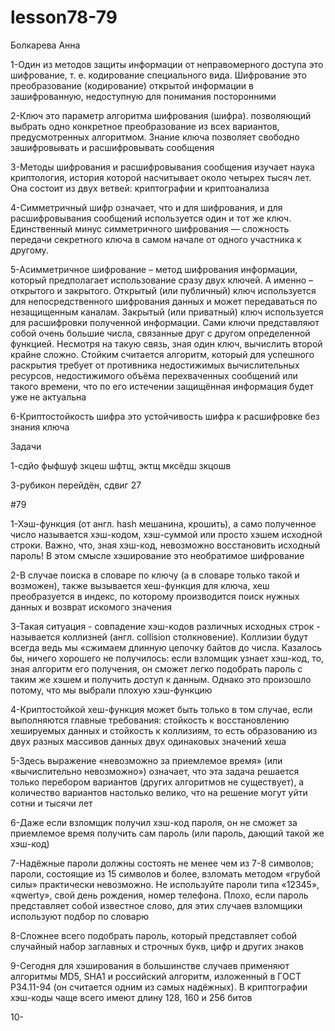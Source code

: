 # lesson78-79
Болкарева Анна

1-Один из методов защиты информации от неправомерного доступа это шифрование, т. е. кодирование специального вида. Шифрование это преобразование (кодирование) открытой информации в зашифрованную, недоступную для понимания посторонними 

2-Ключ это параметр алгоритма шифрования (шифра). позволяющий выбрать одно конкретное преобразование из всех вариантов, предусмотренных алгоритмом. Знание ключа позволяет свободно зашифровывать и расшифровывать сообщения

3-Методы шифрования и расшифровывания сообщения изучает наука криптология, история которой насчитывает около четырех тысяч лет. Она состоит из двух ветвей: криптографии и криптоанализа

4-Симметричный шифр означает, что и для шифрования, и для расшифровывания сообщений используется один и тот же ключ. Единственный минус симметричного шифрования — сложность передачи секретного ключа в самом начале от одного участника к другому.

5-Асимметричное шифрование – метод шифрования информации, который предполагает использование сразу двух ключей. А именно – открытого и закрытого. Открытый (или публичный) ключ используется для непосредственного шифрования данных и может передаваться по незащищенным каналам. Закрытый (или приватный) ключ используется для расшифровки полученной информации. Сами ключи представляют собой очень большие числа, связанные друг с другом определенной функцией. Несмотря на такую связь, зная один ключ, вычислить второй крайне сложно. Стойким считается алгоритм, который для успешного раскрытия требует от противника недостижимых вычислительных ресурсов, недостижимого объёма перехваченных сообщений или такого времени, что по его истечении защищённая информация будет уже не актуальна

6-Криптостойкость шифра это устойчивость шифра к расшифровке без знания ключа

Задачи

1-сдйо фыфшуф зкцеш шфтщ, эктщ мксёдш зкцошв

3-рубикон перейдён, сдвиг 27

#79

1-Хэш-функция (от англ. hash мешанина, крошить), а само полученное число называется хэш-кодом, хэш-суммой или просто хэшем исходной строки. Важно, что, зная хэш-код, невозможно восстановить исходный пароль! В этом смысле хэширование это необратимое шифрование

2-В случае поиска в словаре по ключу (а в словаре только такой и возможен), также вызывается хеш-функция для ключа, хеш преобразуется в индекс, по которому производится поиск нужных данных и возврат искомого значения

3-Такая ситуация - совпадение хэш-кодов различных исходных строк - называется коллизней (англ. collision столкновение). Коллизии будут всегда ведь мы «сжимаем длинную цепочку байтов до числа. Казалось бы, ничего хорошего не получилось: если взломщик узнает хэш-код, то, зная алгоритм его получения, он сможет легко подобрать пароль с таким же хэшем и получить доступ к данным. Однако это произошло потому, что мы выбрали плохую хэш-функцию

4-Криптостойкой хеш-функция может быть только в том случае, если выполняются главные требования: стойкость к восстановлению хешируемых данных и стойкость к коллизиям, то есть образованию из двух разных массивов данных двух одинаковых значений хеша

5-Здесь выражение «невозможно за приемлемое время» (или «вычислительно невозможно») означает, что эта задача решается только перебором вариантов (других алгоритмов не существует), а количество вариантов настолько велико, что на решение могут уйти сотни и тысячи лет

6-Даже если взломщик получил хэш-код пароля, он не сможет за приемлемое время получить сам пароль (или пароль, дающий такой же хэш-код)

7-Надёжные пароли должны состоять не менее чем из 7-8 символов; пароли, состоящие из 15 символов и более, взломать методом «грубой силы» практически невозможно. Не используйте пароли типа «12345», «qwerty», свой день рождения, номер телефона. Плохо, если пароль представляет собой известное слово, для этих случаев взломщики используют подбор по словарю

8-Сложнее всего подобрать пароль, который представляет собой случайный набор заглавных и строчных букв, цифр и других знаков

9-Сегодня для хэширования в большинстве случаев применяют алгоритмы MD5, SHA1 и российский алгоритм, изложенный в ГОСТ Р34.11-94 (он считается одним из самых надёжных). В криптографии хэш-коды чаще всего имеют длину 128, 160 и 256 битов

10-
